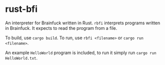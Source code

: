 # rust-bfi
An interpreter for Brainfuck written in Rust. `rbfi` interprets programs written in Brainfuck. It expects to read the program from a file.

To build, use `cargo build`.
To run, use `rbfi <filename>` or `cargo run <filename>`.

An example `HelloWorld` program is included, to run it simply run `cargo run HelloWorld.txt`.
